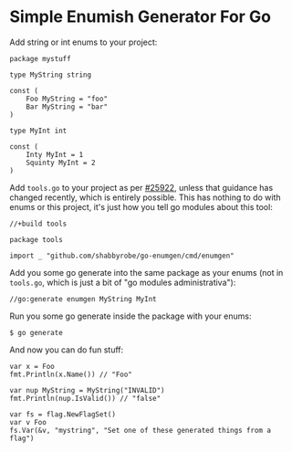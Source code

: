 Simple Enumish Generator For Go
===============================

Add string or int enums to your project:

    package mystuff

    type MyString string

    const (
        Foo MyString = "foo"
        Bar MyString = "bar"
    )

    type MyInt int

    const (
        Inty MyInt = 1
        Squinty MyInt = 2
    )

Add `tools.go` to your project as per [#25922](https://github.com/golang/go/issues/25922),
unless that guidance has changed recently, which is entirely possible. This has nothing
to do with enums or this project, it's just how you tell go modules about this tool:

    //+build tools

    package tools

    import _ "github.com/shabbyrobe/go-enumgen/cmd/enumgen"

Add you some go generate into the same package as your enums (not in
`tools.go`, which is just a bit of "go modules administrativa"):

    //go:generate enumgen MyString MyInt

Run you some go generate inside the package with your enums:

    $ go generate

And now you can do fun stuff:

    var x = Foo
    fmt.Println(x.Name()) // "Foo"

    var nup MyString = MyString("INVALID")
    fmt.Println(nup.IsValid()) // "false"

    var fs = flag.NewFlagSet()
    var v Foo
    fs.Var(&v, "mystring", "Set one of these generated things from a flag")

